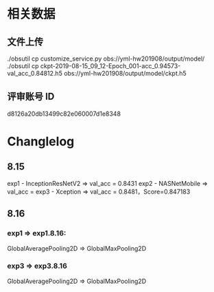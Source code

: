 # 相关数据
## 文件上传
./obsutil cp customize_service.py obs://yml-hw201908/output/model/
./obsutil cp ckpt-2019-08-15_09_12-Epoch_001-acc_0.94573-val_acc_0.84812.h5 obs://yml-hw201908/output/model/ckpt.h5

## 评审账号 ID
d8126a20db13499c82e060007d1e8348

# Changlelog

## 8.15
exp1 - InceptionResNetV2 => val_acc = 0.8431
exp2 - NASNetMobile => val_acc = 
exp3 - Xception => val_acc = 0.8481，Score=0.847183


## 8.16

### exp1 => exp1.8.16:
GlobalAveragePooling2D => GlobalMaxPooling2D

### exp3 => exp3.8.16
GlobalAveragePooling2D => GlobalMaxPooling2D
